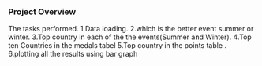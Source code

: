 ### Project Overview

 The tasks performed.
1.Data loading.
2.which is the better event summer or winter.
3.Top country in each of the the events(Summer and Winter).
4.Top ten Countries in the medals tabel
5.Top country in the points table .
6.plotting all the results using bar graph


